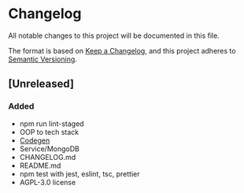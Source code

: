 # Changelog

All notable changes to this project will be documented in this file.

The format is based on [Keep a Changelog][1], and this project adheres to
[Semantic Versioning][2].

[1]: https://keepachangelog.com/en/1.0.0/ "Keep a Changelog"
[2]: https://semver.org/spec/v2.0.0.html "Semantic Versioning 2.0.0 | Semantic Versioning"

## [Unreleased]

### Added

- npm run lint-staged
- OOP to tech stack
- [Codegen](./README.md#Codegen)
- Service/MongoDB
- CHANGELOG.md
- README.md
- npm test with jest, eslint, tsc, prettier
- AGPL-3.0 license
